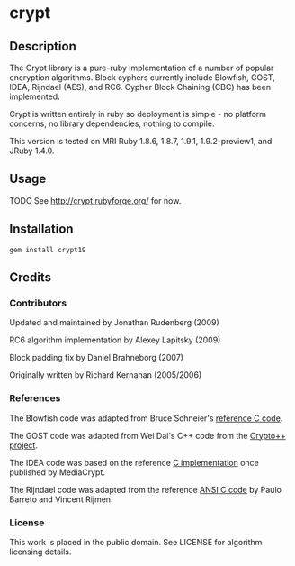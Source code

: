 # crypt

## Description
The Crypt library is a pure-ruby implementation of a number of popular encryption algorithms. Block cyphers currently include Blowfish, GOST, IDEA, Rijndael (AES), and RC6. Cypher Block Chaining (CBC) has been implemented.

Crypt is written entirely in ruby so deployment is simple - no platform concerns, no library dependencies, nothing to compile.

This version is tested on MRI Ruby 1.8.6, 1.8.7, 1.9.1, 1.9.2-preview1, and JRuby 1.4.0.

## Usage
TODO See http://crypt.rubyforge.org/ for now.

## Installation
    gem install crypt19

## Credits
### Contributors
Updated and maintained by Jonathan Rudenberg (2009)

RC6 algorithm implementation by Alexey Lapitsky (2009)

Block padding fix by Daniel Brahneborg (2007)

Originally written by Richard Kernahan (2005/2006)

### References
The Blowfish code was adapted from Bruce Schneier's [reference C code](http://www.schneier.com/blowfish-download.html).

The GOST code was adapted from Wei Dai's C++ code from the [Crypto++ project](http://sourceforge.net/projects/cryptopp).

The IDEA code was based on the reference [C implementation](http://web.archive.org/web/20000816173624/www.ascom.ch/infosec/downloads.html) once published by MediaCrypt.

The Rijndael code was adapted from the reference [ANSI C code](http://www.esat.kuleuven.ac.be/~rijmen/rijndael/rijndael-fst-3.0.zip) by Paulo Barreto and Vincent Rijmen.

### License
This work is placed in the public domain. See LICENSE for algorithm licensing details.
